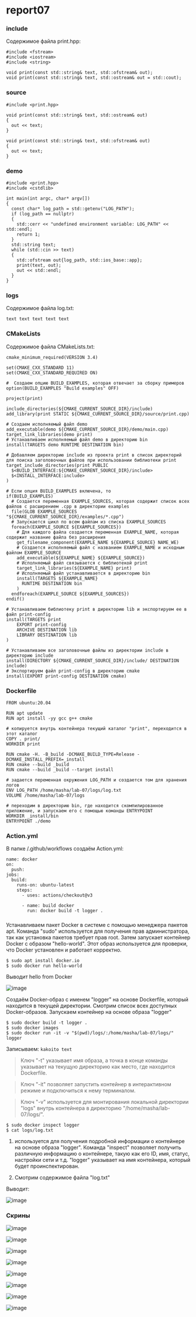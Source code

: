 # report07

### include

Содержимое файла print.hpp:

```
#include <fstream>
#include <iostream>
#include <string>

void print(const std::string& text, std::ofstream& out);
void print(const std::string& text, std::ostream& out = std::cout);
```

### source

```
#include <print.hpp>

void print(const std::string& text, std::ostream& out)
{
  out << text;
}

void print(const std::string& text, std::ofstream& out)
{
  out << text;
}
```

### demo

```
#include <print.hpp>
#include <cstdlib>

int main(int argc, char* argv[])
{
  const char* log_path = std::getenv("LOG_PATH");
  if (log_path == nullptr)
  {
    std::cerr << "undefined environment variable: LOG_PATH" << std::endl;
    return 1;
  }
  std::string text;
  while (std::cin >> text)
  {
    std::ofstream out{log_path, std::ios_base::app};
    print(text, out);
    out << std::endl;
  }
}
```

### logs

Содержимое файла log.txt:

```
text text text text text
```

### CMakeLists

Содержимое файла CMakeLists.txt:

```
cmake_minimum_required(VERSION 3.4)

set(CMAKE_CXX_STANDARD 11)
set(CMAKE_CXX_STANDARD_REQUIRED ON)

#  Создаем опцию BUILD_EXAMPLES, которая отвечает за сборку примеров
option(BUILD_EXAMPLES "Build examples" OFF)

project(print)

include_directories(${CMAKE_CURRENT_SOURCE_DIR}/include)
add_library(print STATIC ${CMAKE_CURRENT_SOURCE_DIR}/source/print.cpp)

# Создаем исполняемый файл demo
add_executable(demo ${CMAKE_CURRENT_SOURCE_DIR}/demo/main.cpp)
target_link_libraries(demo print) 
# Устанавливаем исполняемый файл demo в директорию bin
install(TARGETS demo RUNTIME DESTINATION bin)

# Добавляем директорию include из проекта print в список директорий для поиска заголовочных файлов при использовании библиотеки print
target_include_directories(print PUBLIC
  $<BUILD_INTERFACE:${CMAKE_CURRENT_SOURCE_DIR}/include>
  $<INSTALL_INTERFACE:include>
)

# Если опция BUILD_EXAMPLES включена, то
if(BUILD_EXAMPLES)
  # Создается переменная EXAMPLE_SOURCES, которая содержит список всех файлов с расширением .cpp в директории examples
  file(GLOB EXAMPLE_SOURCES "${CMAKE_CURRENT_SOURCE_DIR}/examples/*.cpp")
  # Запускается цикл по всем файлам из списка EXAMPLE_SOURCES
  foreach(EXAMPLE_SOURCE ${EXAMPLE_SOURCES})
    # Для каждого файла создается переменная EXAMPLE_NAME, которая содержит название файла без расширения
    get_filename_component(EXAMPLE_NAME ${EXAMPLE_SOURCE} NAME_WE)
    # Создается исполняемый файл с названием EXAMPLE_NAME и исходным файлом EXAMPLE_SOURCE
    add_executable(${EXAMPLE_NAME} ${EXAMPLE_SOURCE})
    # Исполняемый файл связывается с библиотекой print
    target_link_libraries(${EXAMPLE_NAME} print)
    # Исполняемый файл устанавливается в директорию bin
    install(TARGETS ${EXAMPLE_NAME}
      RUNTIME DESTINATION bin
    )
  endforeach(EXAMPLE_SOURCE ${EXAMPLE_SOURCES})
endif()

# Устанавливаем библиотеку print в директорию lib и экспортируем ее в файл print-config
install(TARGETS print
    EXPORT print-config
    ARCHIVE DESTINATION lib
    LIBRARY DESTINATION lib
)

# Устанавливаем все заголовочные файлы из директории include в директорию include
install(DIRECTORY ${CMAKE_CURRENT_SOURCE_DIR}/include/ DESTINATION include)
# Экспортируем файл print-config в директорию cmake
install(EXPORT print-config DESTINATION cmake)
```

### Dockerfile

```
FROM ubuntu:20.04

RUN apt update
RUN apt install -yy gcc g++ cmake

# копируется внутрь контейнера текущий каталог "print", переходится в этот каталог
COPY . print/
WORKDIR print

RUN cmake -H. -B_build -DCMAKE_BUILD_TYPE=Release -DCMAKE_INSTALL_PREFIX=_install
RUN cmake --build _build
RUN cmake --build _build --target install

# задается переменная окружения LOG_PATH и создается том для хранения логов
ENV LOG_PATH /home/masha/lab-07/logs/log.txt
VOLUME /home/masha/lab-07/logs

# переходим в директорию bin, где находится скомпилированное приложение, и запускаем его с помощью команды ENTRYPOINT
WORKDIR _install/bin
ENTRYPOINT ./demo
```

### Action.yml

В папке /.github/workflows создаём Action.yml:

```
name: docker
on:
  push:
jobs:
  build:
    runs-on: ubuntu-latest
    steps:
      - uses: actions/checkout@v3

      - name: build docker
        run: docker build -t logger .
```

###

Устанавливаем пакет Docker в системе с помощью менеджера пакетов apt. 
Команда "sudo" используется для получения прав администратора, так как установка пакетов требует прав root.
Затем запускает контейнер Docker с образом "hello-world". Этот образ используется для проверки, что Docker установлен и работает корректно.

```
$ sudo apt install docker.io
$ sudo docker run hello-world
```

Выводит hello from Docker

![image](https://user-images.githubusercontent.com/125077130/234305009-847feae1-b269-405e-a1ec-7045ec48046d.png)


Создаём Docker-образ с именем "logger" на основе Dockerfile, который находится в текущей директории. 
Смотрим список всех доступных Docker-образов.
Запускаем контейнер на основе образа "logger"
```
$ sudo docker build -t logger .
$ sudo docker images
$ sudo docker run -it -v "$(pwd)/logs/:/home/masha/lab-07/logs/" logger
```

Записываем: ```kakoito text```

> Ключ "-t" указывает имя образа, а точка в конце команды указывает на текущую директорию как место, где находится Dockerfile.

>Ключ "-it" позволяет запустить контейнер в интерактивном режиме и подключиться к нему терминалом. 

> Ключ "-v" используется для монтирования локальной директории "logs" внутрь контейнера в директорию "/home/masha/lab-07/logs/".


```
$ sudo docker inspect logger
$ cat logs/log.txt
```

1. используется для получения подробной информации о контейнере на основе образа "logger". Команда "inspect" позволяет получить различную информацию о контейнере, такую как его ID, имя, статус, настройки сети и т.д. "logger" указывает на имя контейнера, который будет проинспектирован.

2. Смотрим содержимое файла "log.txt"

Выводит:

![image](https://user-images.githubusercontent.com/125077130/234306201-ced6bde7-3bbd-44ce-a97e-83d257a6b870.png)



### Скрины

![image](https://user-images.githubusercontent.com/125077130/234297825-164128bd-2748-4055-80f8-ccd60746e3ac.png)


![image](https://user-images.githubusercontent.com/125077130/234297938-8c07cd35-318e-4d07-9541-9b1c19ce6a72.png)


![image](https://user-images.githubusercontent.com/125077130/234297992-c0f3d114-d0a5-4bc9-bcc6-244fe6c685a1.png)


![image](https://user-images.githubusercontent.com/125077130/234298048-8939774b-60db-4e55-896f-0bae315875ea.png)


![image](https://user-images.githubusercontent.com/125077130/234298100-1e0375a5-eb08-4a97-a2b9-6f5eaabc83a2.png)


![image](https://user-images.githubusercontent.com/125077130/234298143-2a2a8a4f-badb-45f4-9283-fa878c243f41.png)


![image](https://user-images.githubusercontent.com/125077130/234298306-9274ac25-9df0-453e-8c81-f3a52b10ef4a.png)


![image](https://user-images.githubusercontent.com/125077130/234298354-b4023801-b1ff-4dc6-9caf-6eb542a484fe.png)


